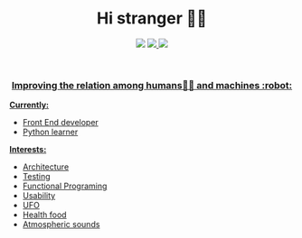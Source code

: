 <h1 align="center">Hi stranger 🙋‍♂️</h1>

<p align="center">
  <a href="https://www.linkedin.com/in/yuritoledo/"><img src="https://img.shields.io/badge/-yuritoledo-blue?style=flat&logo=Linkedin&logoColor=white"></a>
  <a href="https://medium.com/@yuriwtoledo/"><img src="https://img.shields.io/badge/-@yuriwtoledo-03a57a?style=flat&labelColor=03a57a&logo=Medium"</a>
  <a href="mailto:yuriwtoledo@gmail.com"><img src="https://img.shields.io/badge/-yuriwtoledo@gmail.com-c14438?style=flat&logo=Gmail&logoColor=white"</a>
</p>
 <br />
<h3 align="center">Improving the relation among humans👨‍🚀 and machines :robot:</h3>




**Currently:**
- Front End developer
- Python learner

**Interests:**
- Architecture
- Testing
- Functional Programing
- Usability
- UFO
- Health food
- Atmospheric sounds
 
